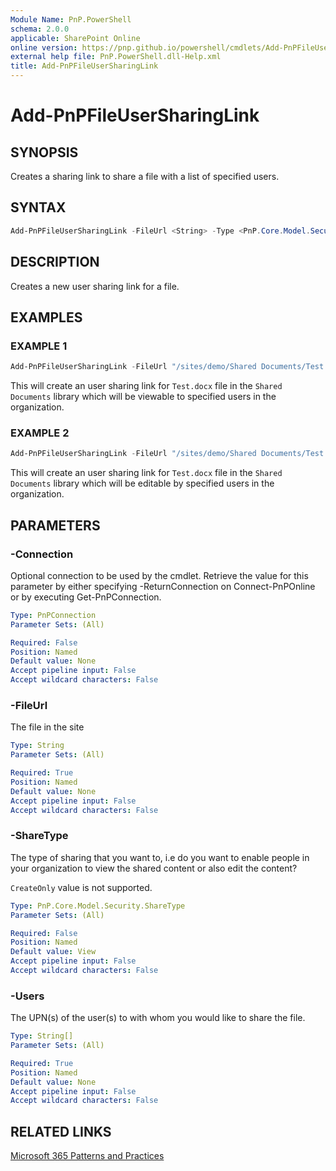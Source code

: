```yaml
---
Module Name: PnP.PowerShell
schema: 2.0.0
applicable: SharePoint Online
online version: https://pnp.github.io/powershell/cmdlets/Add-PnPFileUserSharingLink.html
external help file: PnP.PowerShell.dll-Help.xml
title: Add-PnPFileUserSharingLink
---
```

  
# Add-PnPFileUserSharingLink

## SYNOPSIS
Creates a sharing link to share a file with a list of specified users.

## SYNTAX

```powershell
Add-PnPFileUserSharingLink -FileUrl <String> -Type <PnP.Core.Model.Security.ShareType> -Users <String[]> [-Connection <PnPConnection>] 
```

## DESCRIPTION

Creates a new user sharing link for a file.

## EXAMPLES

### EXAMPLE 1
```powershell
Add-PnPFileUserSharingLink -FileUrl "/sites/demo/Shared Documents/Test.docx" -Users "john@contoso.onmicrosoft.com","jane@contoso.onmicrosoft.com"
```

This will create an user sharing link for `Test.docx` file in the `Shared Documents` library which will be viewable to specified users in the organization.

### EXAMPLE 2
```powershell
Add-PnPFileUserSharingLink -FileUrl "/sites/demo/Shared Documents/Test.docx" -Type Edit -Users "john@contoso.onmicrosoft.com","jane@contoso.onmicrosoft.com"
```

This will create an user sharing link for `Test.docx` file in the `Shared Documents` library which will be editable by specified users in the organization.

## PARAMETERS

### -Connection
Optional connection to be used by the cmdlet. Retrieve the value for this parameter by either specifying -ReturnConnection on Connect-PnPOnline or by executing Get-PnPConnection.

```yaml
Type: PnPConnection
Parameter Sets: (All)

Required: False
Position: Named
Default value: None
Accept pipeline input: False
Accept wildcard characters: False
```

### -FileUrl
The file in the site

```yaml
Type: String
Parameter Sets: (All)

Required: True
Position: Named
Default value: None
Accept pipeline input: False
Accept wildcard characters: False
```

### -ShareType
The type of sharing that you want to, i.e do you want to enable people in your organization to view the shared content or also edit the content?

`CreateOnly` value is not supported.

```yaml
Type: PnP.Core.Model.Security.ShareType
Parameter Sets: (All)

Required: False
Position: Named
Default value: View
Accept pipeline input: False
Accept wildcard characters: False
```

### -Users
The UPN(s) of the user(s) to with whom you would like to share the file.

```yaml
Type: String[]
Parameter Sets: (All)

Required: True
Position: Named
Default value: None
Accept pipeline input: False
Accept wildcard characters: False
```

## RELATED LINKS

[Microsoft 365 Patterns and Practices](https://aka.ms/m365pnp)
